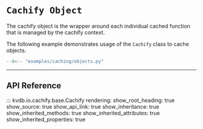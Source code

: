 # `Cachify Object`

The cachify object is the wrapper around each individual cached function that is managed by the cachify context.

The following example demonstrates usage of the `Cachify` class to cache objects.

```python title="objects.py"
--8<-- "examples/caching/objects.py"
```
---

## API Reference

::: kvdb.io.cachify.base.Cachify
    rendering:
        show_root_heading: true
        show_source: true
        show_api_link: true
        show_inheritance: true
        show_inherited_methods: true
        show_inherited_attributes: true
        show_inherited_properties: true